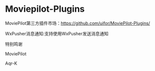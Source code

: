 # Moviepilot-Plugins
MoviePilot第三方插件市场：https://github.com/uifor/MoviePilot-Plugins/

WxPusher消息通知:支持使用WxPusher发送消息通知

特别鸣谢

MoviePilot

Aqr-K
